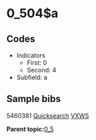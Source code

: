 # 0\_504$a

## Codes

-   Indicators
    -   First: 0
    -   Second: 4
-   Subfield: a

## Sample bibs

5460381 [Quicksearch](https://search.library.yale.edu/catalog/5460381) [VXWS](http://prodorbis.library.yale.edu:7014/vxws/GetHoldingsService?bibId=5460381)

**Parent topic:**[0\_5](../../tags/0_5/0_5.md)

